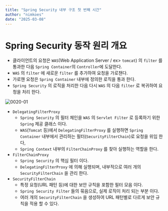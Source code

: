 ```yaml
---
title: "Spring Security 내부 구조 첫 번째 시간"
author: "nimkoes"
date: "2025-03-08"
---
```


# Spring Security 동작 원리 개요

- 클라이언트의 요청은 `WAS`(Web Application Server / ex> `tomcat`) 의 `filter` 를 통과한 다음 `Spring Container`의 `Controller`에 도달한다.
- `WAS` 의 `filter` 에 새로운 `filter` 를 추가하여 요청을 가로챈다.
- 가로챈 요청은 `Spring Container` 내부에 정의한 로직을 통과 한다.
- `Spring Security` 의 로직을 처리한 다음 다시 `WAS` 의 다음 `filter` 로 복귀하여 요청을 처리 한다.

![0020-01](/tech-blog/resources/images/spring-security-inner-structure/0020-01.png)

- `DelegatingFilterProxy`
  - `Spring Security` 의 필터 체인을 `WAS` 의 `Servlet Filter` 로 등록하기 위한 `Spring` 제공 클래스 이다.
  - `WAS`(`Tomcat` 등)에서 `DelegatingFilterProxy` 를 실행하면 `Spring Container` 내부에서 관리하는 필터(`SecurityFilterChain`)로 요청을 위임
    한다,
  - `Spring Context` 내부의 `FilterChainProxy` 를 찾아 실행하는 역할을 한다.
- `FilterChainProxy`
  - `Spring Security` 의 핵심 필터 이다.
  - `DelegatingFilterProxy` 에 의해 실행되며, 내부적으로 여러 개의 `SecurityFilterChain` 을 관리 한다.
- `SecurityFilterChain`
  - 특정 요청(URL 패턴 등)에 대한 보안 규칙을 포함한 필터 모음 이다.
  - `Spring Security Filter` 들의 묶음으로, 실제 로직이 처리 되는 부분 이다.
  - 여러 개의 `SecurityFilterChain` 을 생성하여 URL 패턴별로 다르게 보안 규칙을 적용 할 수 있다.
